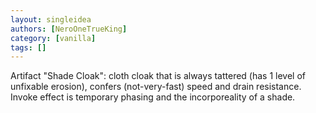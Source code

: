 ```yaml
---
layout: singleidea
authors: [NeroOneTrueKing]
category: [vanilla]
tags: []
---
```

Artifact "Shade Cloak": cloth cloak that is always tattered (has 1 level of unfixable erosion), confers (not-very-fast) speed and drain resistance. Invoke effect is temporary phasing and the incorporeality of a shade.
